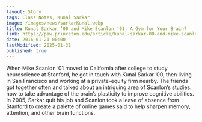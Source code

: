```yaml
---
layout: Story
tags: Class Notes, Kunal Sarkar
image: /images/news/sarkarKunal.webp
title: Kunal Sarkar ’00 and Mike Scanlon ’01: A Gym for Your Brain?
link: https://paw.princeton.edu/article/kunal-sarkar-00-and-mike-scanlon-01-gym-your-brain
date: 2016-01-21 00:00
lastModified: 2025-01-31
published: true
---
```


When Mike Scanlon ’01 moved to California after college to study neuroscience at Stanford, he got in touch with Kunal Sarkar ’00, then living in San Francisco and working at a private-equity firm nearby. The friends got together often and talked about an intriguing area of Scanlon’s studies: how to take advantage of the brain’s plasticity to improve cognitive abilities. In 2005, Sarkar quit his job and Scanlon took a leave of absence from Stanford to create a palette of online games said to help sharpen memory, attention, and other brain functions.
